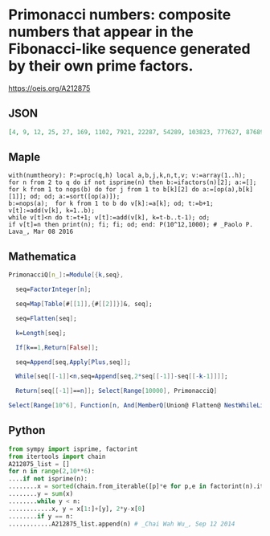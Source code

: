 # Primonacci numbers: composite numbers that appear in the Fibonacci\-like sequence generated by their own prime factors\.
https://oeis.org/A212875
## JSON
```JSON
[4, 9, 12, 25, 27, 169, 1102, 7921, 22287, 54289, 103823, 777627, 876897, 2550409, 20854593, 34652571, 144237401, 144342653, 167901581, 267911895, 792504416, 821223649, 1103528482, 2040412557, 2852002829, 3493254541, 6033671841, 15658859018, 116085000401]
```
## Maple
```Maple
with(numtheory): P:=proc(q,h) local a,b,j,k,n,t,v; v:=array(1..h);
for n from 2 to q do if not isprime(n) then b:=ifactors(n)[2]; a:=[];
for k from 1 to nops(b) do for j from 1 to b[k][2] do a:=[op(a),b[k][1]]; od; od; a:=sort([op(a)]);
b:=nops(a);  for k from 1 to b do v[k]:=a[k]; od; t:=b+1; v[t]:=add(v[k], k=1..b);
while v[t]<n do t:=t+1; v[t]:=add(v[k], k=t-b..t-1); od;
if v[t]=n then print(n); fi; fi; od; end: P(10^12,1000); # _Paolo P. Lava_, Mar 08 2016
```
## Mathematica
```Mathematica
PrimonacciQ[n_]:=Module[{k,seq},
```
```Mathematica
  seq=FactorInteger[n];
```
```Mathematica
  seq=Map[Table[#[[1]],{#[[2]]}]&, seq];
```
```Mathematica
  seq=Flatten[seq];
```
```Mathematica
  k=Length[seq];
```
```Mathematica
  If[k==1,Return[False]];
```
```Mathematica
  seq=Append[seq,Apply[Plus,seq]];
```
```Mathematica
  While[seq[[-1]]<n,seq=Append[seq,2*seq[[-1]]-seq[[-k-1]]]];
```
```Mathematica
  Return[seq[[-1]]==n]]; Select[Range[10000], PrimonacciQ]
```
```Mathematica
Select[Range[10^6], Function[n, And[MemberQ[Union@ Flatten@ NestWhileList[Take[Append[#, Total@ #], -Length@ #] &, #, Last@ # <= n &, 1, 60] &[Flatten[Table[#1, {#2}] & @@@ FactorInteger@ n]], n],  CompositeQ@ n]]@ # &] (* _Michael De Vlieger_, Mar 08 2016 *)
```
## Python
```Python
from sympy import isprime, factorint
from itertools import chain
A212875_list = []
for n in range(2,10**6):
....if not isprime(n):
........x = sorted(chain.from_iterable([p]*e for p,e in factorint(n).items()))
........y = sum(x)
........while y < n:
............x, y = x[1:]+[y], 2*y-x[0]
........if y == n:
............A212875_list.append(n) # _Chai Wah Wu_, Sep 12 2014
```
